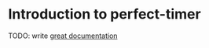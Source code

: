 # Introduction to perfect-timer

TODO: write [great documentation](http://jacobian.org/writing/what-to-write/)
